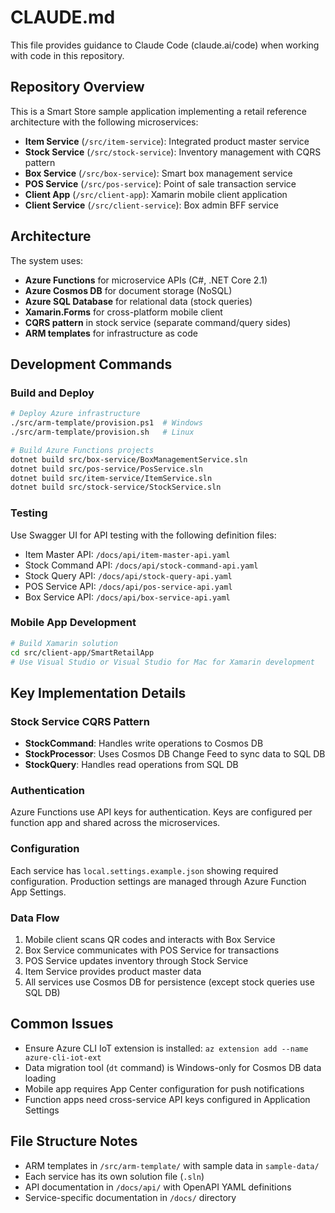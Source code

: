 # CLAUDE.md

This file provides guidance to Claude Code (claude.ai/code) when working with code in this repository.

## Repository Overview

This is a Smart Store sample application implementing a retail reference architecture with the following microservices:

- **Item Service** (`/src/item-service`): Integrated product master service
- **Stock Service** (`/src/stock-service`): Inventory management with CQRS pattern
- **Box Service** (`/src/box-service`): Smart box management service
- **POS Service** (`/src/pos-service`): Point of sale transaction service
- **Client App** (`/src/client-app`): Xamarin mobile client application
- **Client Service** (`/src/client-service`): Box admin BFF service

## Architecture

The system uses:
- **Azure Functions** for microservice APIs (C#, .NET Core 2.1)
- **Azure Cosmos DB** for document storage (NoSQL)
- **Azure SQL Database** for relational data (stock queries)
- **Xamarin.Forms** for cross-platform mobile client
- **CQRS pattern** in stock service (separate command/query sides)
- **ARM templates** for infrastructure as code

## Development Commands

### Build and Deploy
```bash
# Deploy Azure infrastructure
./src/arm-template/provision.ps1  # Windows
./src/arm-template/provision.sh   # Linux

# Build Azure Functions projects
dotnet build src/box-service/BoxManagementService.sln
dotnet build src/pos-service/PosService.sln
dotnet build src/item-service/ItemService.sln
dotnet build src/stock-service/StockService.sln
```

### Testing
Use Swagger UI for API testing with the following definition files:
- Item Master API: `/docs/api/item-master-api.yaml`
- Stock Command API: `/docs/api/stock-command-api.yaml`
- Stock Query API: `/docs/api/stock-query-api.yaml`
- POS Service API: `/docs/api/pos-service-api.yaml`
- Box Service API: `/docs/api/box-service-api.yaml`

### Mobile App Development
```bash
# Build Xamarin solution
cd src/client-app/SmartRetailApp
# Use Visual Studio or Visual Studio for Mac for Xamarin development
```

## Key Implementation Details

### Stock Service CQRS Pattern
- **StockCommand**: Handles write operations to Cosmos DB
- **StockProcessor**: Uses Cosmos DB Change Feed to sync data to SQL DB
- **StockQuery**: Handles read operations from SQL DB

### Authentication
Azure Functions use API keys for authentication. Keys are configured per function app and shared across the microservices.

### Configuration
Each service has `local.settings.example.json` showing required configuration. Production settings are managed through Azure Function App Settings.

### Data Flow
1. Mobile client scans QR codes and interacts with Box Service
2. Box Service communicates with POS Service for transactions
3. POS Service updates inventory through Stock Service
4. Item Service provides product master data
5. All services use Cosmos DB for persistence (except stock queries use SQL DB)

## Common Issues

- Ensure Azure CLI IoT extension is installed: `az extension add --name azure-cli-iot-ext`
- Data migration tool (`dt` command) is Windows-only for Cosmos DB data loading
- Mobile app requires App Center configuration for push notifications
- Function apps need cross-service API keys configured in Application Settings

## File Structure Notes

- ARM templates in `/src/arm-template/` with sample data in `sample-data/`
- Each service has its own solution file (`.sln`)
- API documentation in `/docs/api/` with OpenAPI YAML definitions
- Service-specific documentation in `/docs/` directory